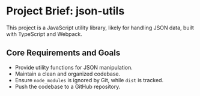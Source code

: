 # Project Brief: json-utils

This project is a JavaScript utility library, likely for handling JSON data, built with TypeScript and Webpack.

## Core Requirements and Goals
- Provide utility functions for JSON manipulation.
- Maintain a clean and organized codebase.
- Ensure `node_modules` is ignored by Git, while `dist` is tracked.
- Push the codebase to a GitHub repository.
